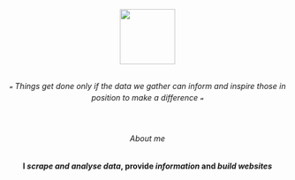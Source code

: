 <div id="header" align="center">
  <img src="https://files.catbox.moe/2wyoou.png" width="100"/>
  <p> <br><sub><b>“</b></sub> <i>Things get done only if the data we gather can inform and inspire those in position to make a difference</i> <sub><b>“</b></sub></p>
</div>
<div align="center">
  <h6><i><br><br>About me</i></h6>
  <p><b>I <i>scrape and analyse data</i>, provide <i>information</i> and <i>build websites</i></b></p> 
</div>
